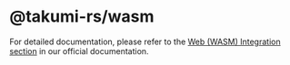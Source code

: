 # @takumi-rs/wasm

For detailed documentation, please refer to the [Web (WASM) Integration section](https://takumi.kane.tw/docs/platforms/web) in our official documentation.
